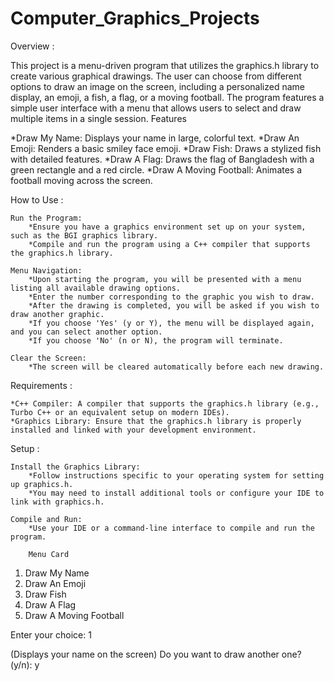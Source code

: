 # Computer_Graphics_Projects

Overview :

This project is a menu-driven program that utilizes the graphics.h library to create various graphical drawings. The user can choose from different options to draw an image on the screen, including a personalized name display, an emoji, a fish, a flag, or a moving football. The program features a simple user interface with a menu that allows users to select and draw multiple items in a single session.
Features

   *Draw My Name: Displays your name in large, colorful text.
   *Draw An Emoji: Renders a basic smiley face emoji.
   *Draw Fish: Draws a stylized fish with detailed features.
   *Draw A Flag: Draws the flag of Bangladesh with a green rectangle and a red circle.
   *Draw A Moving Football: Animates a football moving across the screen.

How to Use :

    Run the Program:
        *Ensure you have a graphics environment set up on your system, such as the BGI graphics library.
        *Compile and run the program using a C++ compiler that supports the graphics.h library.

    Menu Navigation:
        *Upon starting the program, you will be presented with a menu listing all available drawing options.
        *Enter the number corresponding to the graphic you wish to draw.
        *After the drawing is completed, you will be asked if you wish to draw another graphic.
        *If you choose 'Yes' (y or Y), the menu will be displayed again, and you can select another option.
        *If you choose 'No' (n or N), the program will terminate.

    Clear the Screen:
        *The screen will be cleared automatically before each new drawing.

Requirements :

    *C++ Compiler: A compiler that supports the graphics.h library (e.g., Turbo C++ or an equivalent setup on modern IDEs).
    *Graphics Library: Ensure that the graphics.h library is properly installed and linked with your development environment.

Setup :

    Install the Graphics Library:
        *Follow instructions specific to your operating system for setting up graphics.h.
        *You may need to install additional tools or configure your IDE to link with graphics.h.

    Compile and Run:
        *Use your IDE or a command-line interface to compile and run the program.

        Menu Card

1. Draw My Name
2. Draw An Emoji
3. Draw Fish
4. Draw A Flag
5. Draw A Moving Football

Enter your choice: 1

(Displays your name on the screen)
Do you want to draw another one? (y/n): y



